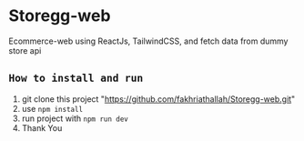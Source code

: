 # Storegg-web

Ecommerce-web using ReactJs, TailwindCSS, and fetch data from dummy store api

## `How to install and run`

1. git clone this project "https://github.com/fakhriathallah/Storegg-web.git"
2. use `npm install`
3. run project with `npm run dev`
4. Thank You
